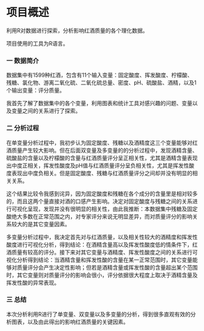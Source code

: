 # 项目概述
利用R对数据进行探索，分析影响红酒质量的各个理化数据。

项目使用的工具为R语言。
### 一 数据简介
数据集中有1599种红酒，包含有11个输入变量：固定酸度、挥发酸度、柠檬酸、残糖、氯化物、游离二氧化硫、二氧化硫总量、密度、pH、硫酸盐、酒精，以及1个输出变量：评分质量。

我首先了解了数据集中的各个变量，利用图表和统计工具对感兴趣的问题、变量以及变量之间的关系进行了探索。
### 二 分析过程
在单变量分析过程中，我初步认为固定酸度、残糖以及酒精度这三个变量能够对红酒质量产生较大影响。但在后面双变量及多变量的的分析过程中，发现酒精含量、硫酸盐的含量以及柠檬酸的含量与红酒质量评分呈正相关性，尤其是酒精含量表现出中度正相关，挥发性酸度及pH值与红酒质量评分呈负相关性，尤其是挥发性酸度表现出中度负相关。但是固定酸度、残糖与红酒质量评分之间却并没有明显的相关关系。

这个结果比较令我感到诧异，因为固定酸度和残糖在各个成分的含量里是相对较多的，而且这两个量直接对酒的口感产生影响。决定对固定酸度与残糖之间的关系进行可视化呈现，发现并没有很明显的相关性，由此我推断：本数据集中残糖及固定酸绝大多数在正常范围之内，对专家评分来说无明显差异，而对质量评分的影响关系较大的是其它变量因素。

多变量分析过程中，我决定首先对与红酒质量，以及相关性较大的酒精度和挥发性酸度进行可视化分析，得到结论：在酒精含量高以及挥发性酸度低的情条件下，红酒质量有较高的评分。接下来对其它变量与酒精度、挥发性酸度之间的关系进行可视化分析得到结论：当酒精含量和挥发性酸的含量在某一正常范围时，其它变量能够对质量评分会产生决定性影响；但若是酒精含量或挥发性酸的含量超出某个范围时，其它变量则对质量评分的影响会很小，评分依据很大程度上取决于酒精含量及挥发性酸的异常表现。
### 三 总结
本次分析利用R进行了单变量、双变量以及多变量的分析，得到很多直观有效的分析图表，以及由此得出的影响红酒质量的关键因素。
